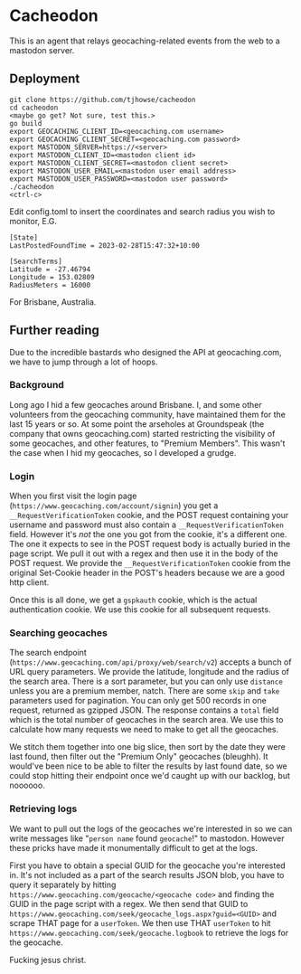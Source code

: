 # Cacheodon

This is an agent that relays geocaching-related events from the web to a mastodon server.

## Deployment

    git clone https://github.com/tjhowse/cacheodon
    cd cacheodon
    <maybe go get? Not sure, test this.>
    go build
    export GEOCACHING_CLIENT_ID=<geocaching.com username>
    export GEOCACHING_CLIENT_SECRET=<geocaching.com password>
    export MASTODON_SERVER=https://<server>
    export MASTODON_CLIENT_ID=<mastodon client id>
    export MASTODON_CLIENT_SECRET=<mastodon client secret>
    export MASTODON_USER_EMAIL=<mastodon user email address>
    export MASTODON_USER_PASSWORD=<mastodon user password>
    ./cacheodon
    <ctrl-c>

Edit config.toml to insert the coordinates and search radius you wish to monitor, E.G.

    [State]
    LastPostedFoundTime = 2023-02-28T15:47:32+10:00

    [SearchTerms]
    Latitude = -27.46794
    Longitude = 153.02809
    RadiusMeters = 16000

For Brisbane, Australia.

## Further reading

Due to the incredible bastards who designed the API at geocaching.com, we have to jump through a lot of hoops.

### Background

Long ago I hid a few geocaches around Brisbane. I, and some other volunteers from the geocaching community, have maintained them for the last 15 years or so. At some point the arseholes at Groundspeak (the company that owns geocaching.com) started restricting the visibility of some geocaches, and other features, to "Premium Members". This wasn't the case when I hid my geocaches, so I developed a grudge.

### Login

When you first visit the login page (`https://www.geocaching.com/account/signin`) you get a `__RequestVerificationToken` cookie, and the POST request containing your username and password must also contain a `__RequestVerificationToken` field. However it's *not* the one you got from the cookie, it's a different one. The one it expects to see in the POST request body is actually buried in the page script. We pull it out with a regex and then use it in the body of the POST request. We provide the `__RequestVerificationToken` cookie from the original Set-Cookie header in the POST's headers because we are a good http client.

Once this is all done, we get a `gspkauth` cookie, which is the actual authentication cookie. We use this cookie for all subsequent requests.

### Searching geocaches

The search endpoint (`https://www.geocaching.com/api/proxy/web/search/v2`) accepts a bunch of URL query parameters. We provide the latitude, longitude and the radius of the search area. There is a sort parameter, but you can only use `distance` unless you are a premium member, natch. There are some `skip` and `take` parameters used for pagination. You can only get 500 records in one request, returned as gzipped JSON. The response contains a `total` field which is the total number of geocaches in the search area. We use this to calculate how many requests we need to make to get all the geocaches.

We stitch them together into one big slice, then sort by the date they were last found, then filter out the "Premium Only" geocaches (bleughh). It would've been nice to be able to filter the results by last found date, so we could stop hitting their endpoint once we'd caught up with our backlog, but noooooo.

### Retrieving logs

We want to pull out the logs of the geocaches we're interested in so we can write messages like "`person name` found `geocache`!" to mastodon. However these pricks have made it monumentally difficult to get at the logs.

First you have to obtain a special GUID for the geocache you're interested in. It's not included as a part of the search results JSON blob, you have to query it separately by hitting `https://www.geocaching.com/geocache/<geocache code>` and finding the GUID in the page script with a regex. We then send that GUID to `https://www.geocaching.com/seek/geocache_logs.aspx?guid=<GUID>` and scrape THAT page for a `userToken`. We then use THAT `userToken` to hit `https://www.geocaching.com/seek/geocache.logbook` to retrieve the logs for the geocache.

Fucking jesus christ.
